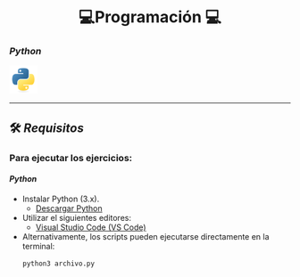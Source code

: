 # <h1 align="center"> 💻Programación  💻 </h1>  

### *Python*
<a href="https://www.python.org/" target="_blank" rel="noreferrer"> 
    <img src="https://raw.githubusercontent.com/devicons/devicon/master/icons/python/python-original.svg" alt="Python" width="50" height="50"/> 
  </a>

    

---

## 🛠 *Requisitos*

### Para ejecutar los ejercicios:

#### *Python*  
- Instalar Python (3.x).  
  - [Descargar Python](https://www.python.org/downloads/)  
- Utilizar el siguientes editores:  
  - [Visual Studio Code (VS Code)](https://code.visualstudio.com/)  
- Alternativamente, los scripts pueden ejecutarse directamente en la terminal:  
  ```bash
  python3 archivo.py
